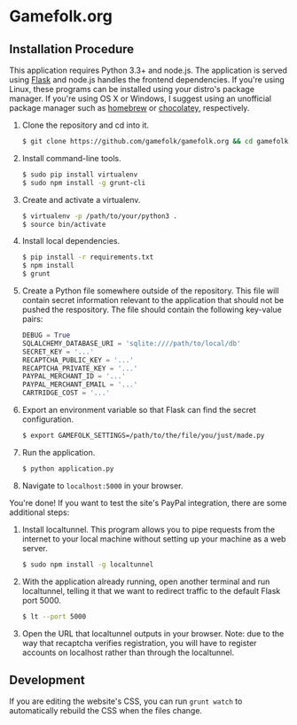# Gamefolk.org

## Installation Procedure
This application requires Python 3.3+ and node.js. The application is served
using [Flask][flask] and node.js handles the frontend dependencies.
If you're using Linux, these programs can be installed using your distro's
package manager. If you're using OS X or Windows, I suggest using an unofficial
package manager such as [homebrew][homebrew] or [chocolatey][chocolatey],
respectively.

1.  Clone the repository and cd into it.

    ```sh
    $ git clone https://github.com/gamefolk/gamefolk.org && cd gamefolk.org
    ```

2. Install command-line tools.

    ```sh
    $ sudo pip install virtualenv
    $ sudo npm install -g grunt-cli
    ```

3.  Create and activate a virtualenv.

    ```sh
    $ virtualenv -p /path/to/your/python3 .
    $ source bin/activate
    ```

4. Install local dependencies.

    ```sh
    $ pip install -r requirements.txt
    $ npm install
    $ grunt
    ```

5. Create a Python file somewhere outside of the repository. This file will
   contain secret information relevant to the application that should not be
   pushed the respository. The file should contain the following key-value
   pairs:

    ```python
    DEBUG = True
    SQLALCHEMY_DATABASE_URI = 'sqlite:////path/to/local/db'
    SECRET_KEY = '...'
    RECAPTCHA_PUBLIC_KEY = '...'
    RECAPTCHA_PRIVATE_KEY = '...'
    PAYPAL_MERCHANT_ID = '...'
    PAYPAL_MERCHANT_EMAIL = '...'
    CARTRIDGE_COST = '...'
    ```

6. Export an environment variable so that Flask can find the secret
   configuration.

    ```sh
    $ export GAMEFOLK_SETTINGS=/path/to/the/file/you/just/made.py
    ```

7. Run the application.

    ```sh
    $ python application.py
    ```

8. Navigate to `localhost:5000` in your browser.

You're done! If you want to test the site's PayPal integration, there are some
additional steps:

1. Install localtunnel. This program allows you to pipe requests from the
   internet to your local machine without setting up your machine as a web
   server.

    ```sh
    $ sudo npm install -g localtunnel
    ```

2. With the application already running, open another terminal and run
   localtunnel, telling it that we want to redirect traffic to the default Flask
   port 5000.

    ```sh
    $ lt --port 5000
    ```

3. Open the URL that localtunnel outputs in your browser. Note: due to the way
   that recaptcha verifies registration, you will have to register accounts on
   localhost rather than through the localtunnel.

## Development

If you are editing the website's CSS, you can run `grunt watch` to automatically
rebuild the CSS when the files change.


[flask]: http://flask.pocoo.org
[homebrew]: http://brew.sh
[chocolatey]: http://chocolatey.org
